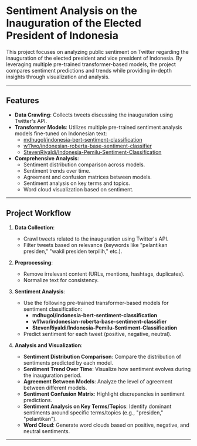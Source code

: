 # **Sentiment Analysis on the Inauguration of the Elected President of Indonesia**

This project focuses on analyzing public sentiment on Twitter regarding the inauguration of the elected president and vice president of Indonesia. By leveraging multiple pre-trained transformer-based models, the project compares sentiment predictions and trends while providing in-depth insights through visualization and analysis.

---

## **Features**
- **Data Crawling**: Collects tweets discussing the inauguration using Twitter's API.
- **Transformer Models**: Utilizes multiple pre-trained sentiment analysis models fine-tuned on Indonesian text:
  - [mdhugol/indonesia-bert-sentiment-classification](https://huggingface.co/mdhugol/indonesia-bert-sentiment-classification)
  - [w11wo/indonesian-roberta-base-sentiment-classifier](https://huggingface.co/w11wo/indonesian-roberta-base-sentiment-classifier)
  - [StevenRiyaldi/Indonesia-Pemilu-Sentiment-Classification](https://huggingface.co/StevenRiyaldi/Indonesia-Pemilu-Sentiment-Classification)
- **Comprehensive Analysis**:
  - Sentiment distribution comparison across models.
  - Sentiment trends over time.
  - Agreement and confusion matrices between models.
  - Sentiment analysis on key terms and topics.
  - Word cloud visualization based on sentiment.

---

## **Project Workflow**
1. **Data Collection**:
   - Crawl tweets related to the inauguration using Twitter's API.
   - Filter tweets based on relevance (keywords like "pelantikan presiden," "wakil presiden terpilih," etc.).

2. **Preprocessing**:
   - Remove irrelevant content (URLs, mentions, hashtags, duplicates).
   - Normalize text for consistency.

3. **Sentiment Analysis**:
   - Use the following pre-trained transformer-based models for sentiment classification:
     - **mdhugol/indonesia-bert-sentiment-classification**
     - **w11wo/indonesian-roberta-base-sentiment-classifier**
     - **StevenRiyaldi/Indonesia-Pemilu-Sentiment-Classification**
   - Predict sentiment for each tweet (positive, negative, neutral).

4. **Analysis and Visualization**:
   - **Sentiment Distribution Comparison**: Compare the distribution of sentiments predicted by each model.
   - **Sentiment Trend Over Time**: Visualize how sentiment evolves during the inauguration period.
   - **Agreement Between Models**: Analyze the level of agreement between different models.
   - **Sentiment Confusion Matrix**: Highlight discrepancies in sentiment predictions.
   - **Sentiment Analysis on Key Terms/Topics**: Identify dominant sentiments around specific terms/topics (e.g., "presiden," "pelantikan").
   - **Word Cloud**: Generate word clouds based on positive, negative, and neutral sentiments.

---
